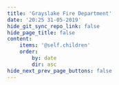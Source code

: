 ```yaml
---
title: 'Grayslake Fire Department'
date: '20:25 31-05-2019'
hide_git_sync_repo_link: false
hide_page_title: false
content:
    items: '@self.children'
    order:
        by: date
        dir: asc
hide_next_prev_page_buttons: false
---
```


